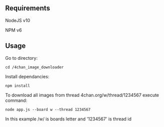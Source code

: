 ## Requirements

NodeJS v10

NPM v6

## Usage

Go to directory:

`cd /4chan_image_downloader`

Install dependancies:

`npm install`

To download all images from thread 4chan.org/w/thread/1234567 execute command:

`node app.js --board w --thread 1234567`

In this example /w/ is boards letter and '1234567' is thread id
